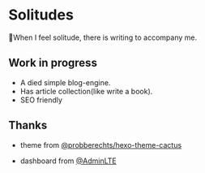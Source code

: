 # Solitudes

:smoking:When I feel solitude, there is writing to accompany me.

## Work in progress

- A died simple blog-engine.
- Has article collection(like write a book).
- SEO friendly

## Thanks

- theme from [@probberechts/hexo-theme-cactus](https://github.com/probberechts/hexo-theme-cactus)

- dashboard from [@AdminLTE](https://adminlte.io/)